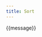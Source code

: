 ```yaml
---
title: Sort
---
```

{{message}}

<ClientOnly>
<view-sort />
</ClientOnly>

<script>
    export default {
        name: "md-sort",
        data() {
            return {
                message: 'test'
            }
        }
    }
</script>